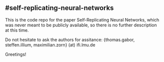 #self-replicating-neural-networks
---

This is the code repo for the paper Self-Replicating Neural Networks, which was never meant to be publicly available, so there is no further description at this time.

Do not hesitate to ask the authors for assitance: {thomas.gabor, steffen.illium, maximilian.zorn} (at) ifi.lmu.de

Greetings!
